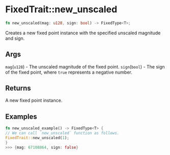 # FixedTrait::new\_unscaled

```rust
fn new_unscaled(mag: u128, sign: bool) -> FixedType<T>;
```

Creates a new fixed point instance with the specified unscaled magnitude and sign.

## Args

`mag`(`u128`) - The unscaled magnitude of the fixed point.
`sign`(`bool`) - The sign of the fixed point, where `true` represents a negative number.

## Returns

A new fixed point instance.

## Examples

```rust
fn new_unscaled_example() -> FixedType<T> {
// We can call `new_unscaled` function as follows.
FixedTrait::new_unscaled(1);
}
>>> {mag: 67108864, sign: false}
```

